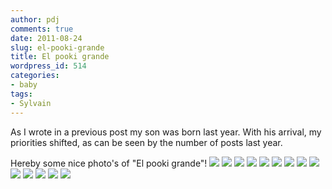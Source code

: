 ```yaml
---
author: pdj
comments: true
date: 2011-08-24
slug: el-pooki-grande
title: El pooki grande
wordpress_id: 514
categories:
- baby
tags:
- Sylvain
---
```


As I wrote in a previous post my son was born last year. With his arrival, my priorities shifted, as can be seen by the number of posts last year.

Hereby some nice photo's of "El pooki grande"!
[![](/images/Sylvain-zittend-thumb.png)](/images/Sylvain-zittend.jpg)
[![](/images/Sylvain-verjaardag-thumb.png)](/images/Sylvain-verjaardag.jpg)
[![](/images/Sylvain-staand-op-de-bank-thumb.png)](/images/Sylvain-staand-op-de-bank.jpg)
[![](/images/Sylvain-staand-op-de-bank2-thumb.png)](/images/Sylvain-staand-op-de-bank2.jpg)
[![](/images/Sylvain-spelend-op-zijn-mat-thumb.png)](/images/Sylvain-spelend-op-zijn-mat.jpg)
[![](/images/Sylvain-op-de-komode-thumb.png)](/images/Sylvain-op-de-komode.jpg)
[![](/images/Sylvain-op-de-grond-bij-opa-en-oma-thumb.png)](/images/Sylvain-op-de-grond-bij-opa-en-oma.jpg)
[![](/images/Sylvain-op-de-grond-bij-opa-en-oma2-thumb.png)](/images/Sylvain-op-de-grond-bij-opa-en-oma2.jpg)
[![](/images/Sylvain-op-de-grond-bij-opa-en-oma3-thumb.png)](/images/Sylvain-op-de-grond-bij-opa-en-oma3.jpg)
[![](/images/Sylvain-op-de-bank-met-opa-thumb.png)](/images/Sylvain-op-de-bank-met-opa.jpg)
[![](/images/Sylvain-met-oma-op-het-strand-van-egmond-aan-zee-thumb.png)](/images/Sylvain-met-oma-op-het-strand-van-egmond-aan-zee.jpg)
[![](/images/Sylvain-op-de-bank-bij-opa-en-oma-thumb.png)](/images/Sylvain-op-de-bank-bij-opa-en-oma.jpg)
[![](/images/Sylvain-in-skipakje-in-de-winter-thumb.png)](/images/Sylvain-in-skipakje-in-de-winter.jpg)
[![](/images/Sylvain-een-likje-is-niet-genoeg-thumb.png)](/images/Sylvain-een-likje-is-niet-genoeg.jpg)

